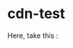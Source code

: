 # cdn-test

Here, take this : <link href="https://auer808.github.io/cdn-test/purple.css" rel="stylesheet">

